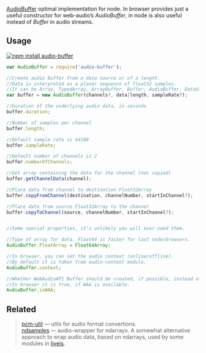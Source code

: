 [AudioBuffer](https://developer.mozilla.org/en-US/docs/Web/API/AudioBuffer) optimal implementation for node. In browser provides just a useful constructor for web-audio’s _AudioBuffer_, in node is also useful instead of _Buffer_ in audio streams.


## Usage

[![npm install audio-buffer](https://nodei.co/npm/audio-buffer.png?mini=true)](https://npmjs.org/package/audio-buffer/)

```js
var AudioBuffer = require('audio-buffer');

//Create audio buffer from a data source or of a length.
//Data is interpreted as a planar sequence of float32 samples.
//It can be Array, TypedArray, ArrayBuffer, Buffer, AudioBuffer, DataView, NDArray etc.
var buffer = new AudioBuffer(channels?, data|length, sampleRate?);

//Duration of the underlying audio data, in seconds
buffer.duration;

//Number of samples per channel
buffer.length;

//Default sample rate is 44100
buffer.sampleRate;

//Default number of channels is 2
buffer.numberOfChannels;

//Get array containing the data for the channel (not copied)
buffer.getChannelData(channel);

//Place data from channel to destination Float32Array
buffer.copyFromChannel(destination, channelNumber, startInChannel?);

//Place data from source Float32Array to the channel
buffer.copyToChannel(source, channelNumber, startInChannel?);


//Some special properties, it’s unlikely you will ever need them.

//Type of array for data. Float64 is faster for last node/browsers.
AudioBuffer.FloatArray = Float64Array;

//In browser, you can set the audio context (online/offline).
//By default it is taken from audio-context module.
AudioBuffer.context;

//Whether WebAudioAPI Buffer should be created, if possible, instead of own instance
//In browser it is true, if WAA is available.
AudioBuffer.isWAA;
```

## Related

> [pcm-util](https://npmjs.org/package/pcm-util) — utils for audio format convertions.<br/>
> [ndsamples](https://github.com/livejs/ndsamples) — audio-wrapper for ndarrays. A somewhat alternative approach to wrap audio data, based on ndarrays, used by some modules in [livejs](https://github.com/livejs).<br/>
